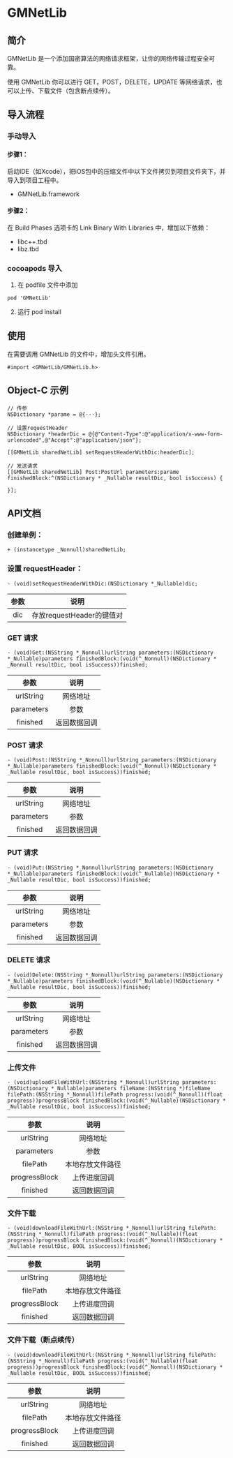 # GMNetLib

## 简介

GMNetLib 是一个添加国密算法的网络请求框架，让你的网络传输过程安全可靠。

使用 GMNetLib 你可以进行 GET，POST，DELETE，UPDATE 等网络请求，也可以上传、下载文件（包含断点续传）。

## 导入流程

### 手动导入

#### 步骤1：
 
启动IDE（如Xcode），把iOS包中的压缩文件中以下文件拷贝到项目文件夹下，并导入到项目工程中。

* GMNetLib.framework

#### 步骤2：

在 Build Phases 选项卡的 Link Binary With Libraries 中，增加以下依赖：

* libc++.tbd
* libz.tbd

### cocoapods 导入

1. 在 podfile 文件中添加

```
pod 'GMNetLib'
```
2. 运行 pod install

## 使用

在需要调用 GMNetLib 的文件中，增加头文件引用。

```
#import <GMNetLib/GMNetLib.h>
```

## Object-C 示例

```
// 传参
NSDictionary *parame = @{···};
    
// 设置requestHeader    
NSDictionary *headerDic = @{@"Content-Type":@"application/x-www-form-urlencoded",@"Accept":@"application/json"};
    
[[GMNetLib sharedNetLib] setRequestHeaderWithDic:headerDic];
    
// 发送请求
[[GMNetLib sharedNetLib] Post:PostUrl parameters:parame finishedBlock:^(NSDictionary * _Nullable resultDic, bool isSuccess) {
        
}];
```
## API文档

### 创建单例：

```
+ (instancetype _Nonnull)sharedNetLib;
```

### 设置 requestHeader：

```
- (void)setRequestHeaderWithDic:(NSDictionary *_Nullable)dic;
```

|参数|说明|
|:---:|:---:|
|dic|存放requestHeader的键值对|

### GET 请求

```
- (void)Get:(NSString *_Nonnull)urlString parameters:(NSDictionary *_Nullable)parameters finishedBlock:(void(^_Nonnull)(NSDictionary * _Nonnull resultDic, bool isSuccess))finished;
```

|参数|说明|
|:---:|:---:|
|urlString|网络地址|
|parameters|参数|
|finished|返回数据回调|

### POST 请求

```
- (void)Post:(NSString *_Nonnull)urlString parameters:(NSDictionary *_Nullable)parameters finishedBlock:(void(^_Nonnull)(NSDictionary * _Nullable resultDic, bool isSuccess))finished;
```

|参数|说明|
|:---:|:---:|
|urlString|网络地址|
|parameters|参数|
|finished|返回数据回调|

### PUT 请求

```
- (void)Put:(NSString *_Nonnull)urlString parameters:(NSDictionary *_Nullable)parameters finishedBlock:(void(^_Nullable)(NSDictionary * _Nullable resultDic, bool isSuccess))finished;
```

|参数|说明|
|:---:|:---:|
|urlString|网络地址|
|parameters|参数|
|finished|返回数据回调|

### DELETE 请求

```
- (void)Delete:(NSString *_Nonnull)urlString parameters:(NSDictionary *_Nullable)parameters finishedBlock:(void(^_Nullable)(NSDictionary * _Nullable resultDic, bool isSuccess))finished;
```

|参数|说明|
|:---:|:---:|
|urlString|网络地址|
|parameters|参数|
|finished|返回数据回调|

### 上传文件

```
- (void)uploadFileWithUrl:(NSString *_Nonnull)urlString parameters:(NSDictionary *_Nullable)parameters fileName:(NSString *)fileName filePath:(NSString *_Nonnull)filePath progress:(void(^_Nonnull)(float progress))progressBlock finishedBlock:(void(^_Nullable)(NSDictionary * _Nullable resultDic, bool isSuccess))finished;
```

|参数|说明|
|:---:|:---:|
|urlString|网络地址|
|parameters|参数|
|filePath|本地存放文件路径|
|progressBlock|上传进度回调|
|finished|返回数据回调|

### 文件下载

```
- (void)downloadFileWithUrl:(NSString *_Nonnull)urlString filePath:(NSString *_Nonnull)filePath progress:(void(^_Nullable)(float progress))progressBlock finishedBlock:(void(^_Nonnull)(NSDictionary * _Nullable resultDic, BOOL isSuccess))finished;
```

|参数|说明|
|:---:|:---:|
|urlString|网络地址|
|filePath|本地存放文件路径|
|progressBlock|上传进度回调|
|finished|返回数据回调|

### 文件下载（断点续传）

```
- (void)downloadFileWithUrl:(NSString *_Nonnull)urlString filePath:(NSString *_Nonnull)filePath progress:(void(^_Nullable)(float progress))progressBlock finishedBlock:(void(^_Nonnull)(NSDictionary * _Nullable resultDic, BOOL isSuccess))finished;
```

|参数|说明|
|:---:|:---:|
|urlString|网络地址|
|filePath|本地存放文件路径|
|progressBlock|上传进度回调|
|finished|返回数据回调|
